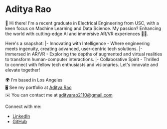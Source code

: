 # Aditya Rao

🚀 Hi there! I'm a recent graduate in Electrical Engineering from USC, with a keen focus on Machine Learning and Data Science. My passion? Enhancing the world with cutting-edge AI and immersive AR/VR experiences 🌟🤖.

Here's a snapshot:
  |- Innovating with Intelligence - Where engineering meets ingenuity, creating advanced, user-centric tech solutions.
  |- Immersed in AR/VR - Exploring the depths of augmented and virtual realities to transform human-computer interactions.
  |- Collaborative Spirit - Thrilled to connect with fellow tech enthusiasts and visionaries. Let's innovate and elevate together!

🌍 I'm based in Los Angeles  
🖥️ See my portfolio at [Aditya Rao](https://adityarao225.netlify.app/)  
✉️ You can contact me at adityarao2110@gmail.com

Connect with me:
- [<i class="fab fa-linkedin"></i> LinkedIn](https://www.linkedin.com/in/adityarao225/)
- [<i class="fab fa-github"></i> GitHub](https://github.com/adityarao225/)
